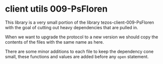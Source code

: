 # client utils 009-PsFloren

This library is a very small portion of the library tezos-client-009-PsFloren with the goal of cutting out heavy dependencies that are pulled in.

When we want to upgrade the protocol to a new version we should copy the contents of the files with the same name as here.

There are some minor additions to each file to keep the dependency cone small, these functions and values are added before any `open` statement.